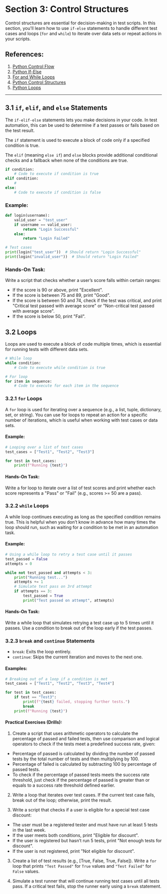 # Section 3: Control Structures

Control structures are essential for decision-making in test scripts. In this section, you'll learn how to use `if-else` statements to handle different test cases and loops (`for` and `while`) to iterate over data sets or repeat actions in your scripts.


## References:
1. [Python Control Flow](https://docs.python.org/3/tutorial/controlflow.html)
2. [Python If-Else](https://www.w3schools.com/python/python_conditions.asp)
3. [For and While Loops](https://realpython.com/python-loops-iterators/)
4. [Python Control Structures](https://www.geeksforgeeks.org/decision-making-in-python/)
5. [Python Loops](https://www.programiz.com/python-programming/for-loop)

---


## 3.1 `if`, `elif`, and `else` Statements

The `if-elif-else` statements lets you make decisions in your code. In test automation, this can be used to determine if a test passes or fails based on the test result.

The `if` statement is used to execute a block of code only if a specified condition is true.

The `elif` (meaning `else if`) and `else` blocks provide additional conditional checks and a fallback when none of the conditions are true.

   ```python
   if condition:
       # Code to execute if condition is true
   elif condition:
       #
   else:
       # Code to execute if condition is false
   ```


### Example:

   ```python
   def login(username):
       valid_user = "test_user"
       if username == valid_user:
           return "Login Successful"
       else:
           return "Login Failed"

   # Test cases
   print(login("test_user"))  # Should return "Login Successful"
   print(login("invalid_user"))  # Should return "Login Failed"

   ```


### Hands-On Task:

Write a script that checks whether a user’s score falls within certain ranges:
- If the score is 90 or above, print "Excellent".
- If the score is between 75 and 89, print "Good".
- If the score is between 50 and 74, check if the test was critical, and print "Critical test passed with average score" or "Non-critical test passed with average score".
- If the score is below 50, print "Fail".


## 3.2 Loops

Loops are used to execute a block of code multiple times, which is essential for running tests with different data sets.

   ```python
   # While loop
   while condition:
       # Code to execute while condition is true

   # For loop
   for item in sequence:
       # Code to execute for each item in the sequence
   ```


### 3.2.1 `for` Loops

A `for` loop is used for iterating over a sequence (e.g., a list, tuple, dictionary, set, or string). You can use for loops to repeat an action for a specific number of iterations, which is useful when working with test cases or data sets.


#### Example:

   ```python
   # Looping over a list of test cases
   test_cases = ["Test1", "Test2", "Test3"]

   for test in test_cases:
       print(f"Running {test}")
   ```


#### Hands-On Task:

Write a for loop to iterate over a list of test scores and print whether each score represents a "Pass" or "Fail" (e.g., scores >= 50 are a pass).


### 3.2.2 `while` Loops

A while loop continues executing as long as the specified condition remains true. This is helpful when you don’t know in advance how many times the loop should run, such as waiting for a condition to be met in an automation task.


#### Example:

   ```python
   # Using a while loop to retry a test case until it passes
   test_passed = False
   attempts = 0

   while not test_passed and attempts < 3:
       print("Running test...")
       attempts += 1
       # Simulate test pass on 3rd attempt
       if attempts == 3:
           test_passed = True
           print("Test passed on attempt", attempts)
   ```


#### Hands-On Task:

Write a while loop that simulates retrying a test case up to 5 times until it passes. Use a condition to break out of the loop early if the test passes.


### 3.2.3 `break` and `continue` Statements

- `break`: Exits the loop entirely.
- `continue`: Skips the current iteration and moves to the next one.


#### Examples:

   ```python
   # Breaking out of a loop if a condition is met
   test_cases = ["Test1", "Test2", "Test3", "Test4"]

   for test in test_cases:
       if test == "Test3":
           print(f"{test} failed, stopping further tests.")
           break
       print(f"Running {test}")
   ```


#### Practical Exercises (Drills):

1. Create a script that uses arithmetic operators to calculate the percentage of passed and failed tests, then use comparison and logical operators to check if the tests meet a predefined success rate, given:
- Percentage of passed is calculated by dividing the number of passed tests by the total number of tests and then multiplying by 100.
- Percentage of failed is calculated by subtracting 100 by percentage of passed tests.
- To check if the percentage of passed tests meets the success rate threshold, just check if the percentage of passed is greater than or equals to a success rate threshold defined earlier.

2. Write a loop that iterates over test cases. If the current test case fails, break out of the loop; otherwise, print the result.

3. Write a script that checks if a user is eligible for a special test case discount:
- The user must be a registered tester and must have run at least 5 tests in the last week.
- If the user meets both conditions, print "Eligible for discount".
- If the user is registered but hasn’t run 5 tests, print "Not enough tests for discount".
- If the user is not registered, print "Not eligible for discount".

3. Create a list of test results (e.g., [True, False, True, False]). Write a `for` loop that prints `"Test Passed"` for `True` values and `"Test Failed"` for `False` values.

4. Simulate a test runner that will continue running test cases until all tests pass. If a critical test fails, stop the runner early using a `break` statement.
